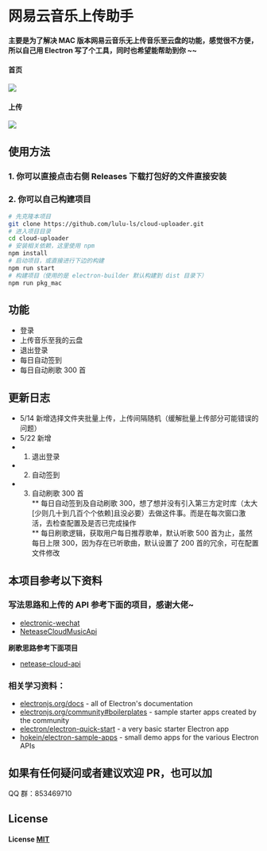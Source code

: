 # 网易云音乐上传助手

#### 主要是为了解决 MAC 版本网易云音乐无上传音乐至云盘的功能，感觉很不方便，所以自己用 Electron 写了个工具，同时也希望能帮助到你 ~~

#### 首页

![](https://github.com/lulu-ls/assets/blob/main/main-1.1.1.png?row=true)

#### 上传

![](https://github.com/lulu-ls/assets/blob/main/upload-1.1.1.png?row=true)

## 使用方法

### 1. 你可以直接点击右侧 Releases 下载打包好的文件直接安装

### 2. 你可以自己构建项目

```bash
# 先克隆本项目
git clone https://github.com/lulu-ls/cloud-uploader.git
# 进入项目目录
cd cloud-uploader
# 安装相关依赖，这里使用 npm
npm install
# 启动项目，或直接进行下边的构建
npm run start
# 构建项目（使用的是 electron-builder 默认构建到 dist 目录下）
npm run pkg_mac

```


## 功能
 - 登录
 - 上传音乐至我的云盘
 - 退出登录
 - 每日自动签到
 - 每日自动刷歌 300 首

## 更新日志
 - 5/14 新增选择文件夹批量上传，上传间隔随机（缓解批量上传部分可能错误的问题）
 - 5/22 新增  
  - 1. 退出登录  
  - 2. 自动签到  
  - 3. 自动刷歌 300 首   
   ** 每日自动签到及自动刷歌 300，想了想并没有引入第三方定时库（太大[少则几十到几百个个依赖]且没必要）去做这件事。而是在每次窗口激活，去检查配置及是否已完成操作       
   ** 每日刷歌逻辑，获取用户每日推荐歌单，默认听歌 500 首为止，虽然每日上限 300，因为存在已听歌曲，默认设置了 200 首的冗余，可在配置文件修改  

## 本项目参考以下资料

### 写法思路和上传的 API 参考下面的项目，感谢大佬~

- [electronic-wechat](https://github.com/geeeeeeeeek/electronic-wechat)
- [NeteaseCloudMusicApi](https://github.com/Binaryify/NeteaseCloudMusicApi)

**刷歌思路参考下面项目**
- [netease-cloud-api](https://github.com/ZainCheung/netease-cloud-api)

### 相关学习资料：

- [electronjs.org/docs](https://electronjs.org/docs) - all of Electron's documentation
- [electronjs.org/community#boilerplates](https://electronjs.org/community#boilerplates) - sample starter apps created by the community
- [electron/electron-quick-start](https://github.com/electron/electron-quick-start) - a very basic starter Electron app
- [hokein/electron-sample-apps](https://github.com/hokein/electron-sample-apps) - small demo apps for the various Electron APIs

## 如果有任何疑问或者建议欢迎 PR，也可以加

QQ 群：853469710

## License

#### License [MIT](LICENSE.md)
